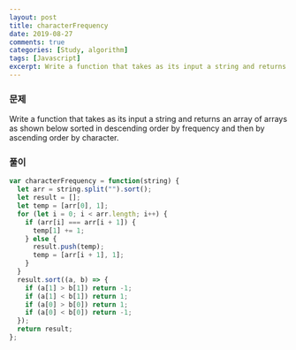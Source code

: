 ```yaml
---
layout: post
title: characterFrequency
date: 2019-08-27
comments: true
categories: [Study, algorithm]
tags: [Javascript]
excerpt: Write a function that takes as its input a string and returns an array of arrays as shown below sorted in descending order by frequency and then by ascending order by character.
---
```


### 문제

Write a function that takes as its input a string and returns an array of arrays as shown below sorted in descending order by frequency and then by ascending order by character.

### 풀이

```javascript
var characterFrequency = function(string) {
  let arr = string.split("").sort();
  let result = [];
  let temp = [arr[0], 1];
  for (let i = 0; i < arr.length; i++) {
    if (arr[i] === arr[i + 1]) {
      temp[1] += 1;
    } else {
      result.push(temp);
      temp = [arr[i + 1], 1];
    }
  }
  result.sort((a, b) => {
    if (a[1] > b[1]) return -1;
    if (a[1] < b[1]) return 1;
    if (a[0] > b[0]) return 1;
    if (a[0] < b[0]) return -1;
  });
  return result;
};
```
